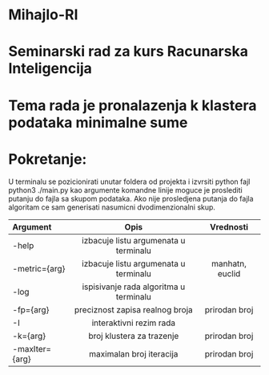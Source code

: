 # Mihajlo-RI
# Seminarski rad za kurs Racunarska Inteligencija 
# Tema rada je pronalazenja k klastera podataka minimalne sume

# Pokretanje:
U terminalu se pozicionirati unutar foldera od projekta i izvrsiti python fajl
python3 ./main.py 
kao argumente komandne linije moguce je proslediti putanju do fajla sa skupom podataka.
Ako nije prosledjena putanja do fajla algoritam ce sam generisati nasumicni dvodimenzionalni skup.  

| Argument | Opis | Vrednosti |
|:-----|:------:|:------:|
| -help         | izbacuje listu argumenata u terminalu  ||
| -metric={arg} | izbacuje listu argumenata u terminalu  | manhatn, euclid |
| -log          | ispisivanje rada algoritma u terminalu ||
| -fp={arg}     | preciznost zapisa realnog broja        | prirodan broj |
| -I            | interaktivni rezim rada                ||
| -k={arg}      | broj klustera za trazenje              | prirodan broj |
| -maxIter={arg}| maximalan broj iteracija               | prirodan broj |
